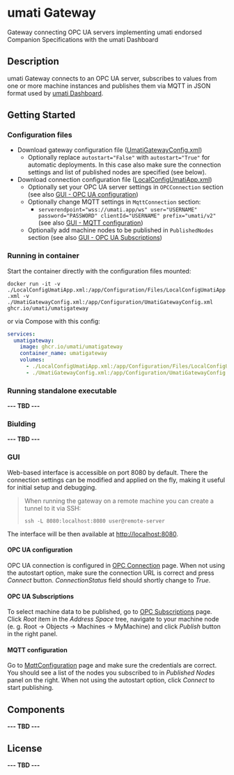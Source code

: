 # umati Gateway

Gateway connecting OPC UA servers implementing umati endorsed Companion Specifications with the umati Dashboard

## Description

umati Gateway connects to an OPC UA server, subscribes to values from one or more machine instances and publishes them via MQTT in JSON format used by [umati Dashboard](https://umati.app).

## Getting Started

### Configuration files

* Download gateway configuration file ([UmatiGatewayConfig.xml](UmatiGateway/Configuration/UmatiGatewayConfig.xml))
   * Optionally replace `autostart="False"` with `autostart="True"` for automatic deployments. In this case also make sure the connection settings and list of published nodes are specified (see below).
* Download connection configuration file ([LocalConfigUmatiApp.xml](UmatiGateway/Configuration/Files/LocalConfigUmatiApp.xml))
   * Optionally set your OPC UA server settings in `OPCConnection` section (see also [GUI - OPC UA configuration](#opc-ua-configuration))
   * Optionally change MQTT settings in `MqttConnection` section:
     * `serverendpoint="wss://umati.app/ws" user="USERNAME" password="PASSWORD" clientId="USERNAME" prefix="umati/v2"` (see also [GUI - MQTT configuration](#mqtt-configuration))
   * Optionally add machine nodes to be published in `PublishedNodes` section (see also [GUI - OPC UA Subscriptions](#opc-ua-subscriptions))

### Running in container

Start the container directly with the configuration files mounted:

`docker run -it -v ./LocalConfigUmatiApp.xml:/app/Configuration/Files/LocalConfigUmatiApp.xml -v ./UmatiGatewayConfig.xml:/app/Configuration/UmatiGatewayConfig.xml ghcr.io/umati/umatigateway`

or via Compose with this config:

```yaml
services:
  umatigateway:
    image: ghcr.io/umati/umatigateway
    container_name: umatigateway
    volumes:
      - ./LocalConfigUmatiApp.xml:/app/Configuration/Files/LocalConfigUmatiApp.xml
      - ./UmatiGatewayConfig.xml:/app/Configuration/UmatiGatewayConfig.xml
```

### Running standalone executable

**--- TBD ---**

### Biulding

**--- TBD ---**

### GUI

Web-based interface is accessible on port 8080 by default. There the connection settings can be modified and applied on the fly, making it useful for initial setup and debugging.

> When running the gateway on a remote machine you can create a tunnel to it via SSH:
>
> `ssh -L 8080:localhost:8080 user@remote-server`

The interface will be then available at [http://localhost:8080](http://localhost:8080).

#### OPC UA configuration

OPC UA connection is configured in [OPC Connection](http://localhost:8080/OPCConnection) page. When not using the autostart option, make sure the connection URL is correct and press _Connect_ button. _ConnectionStatus_ field should shortly change to _True_.

#### OPC UA Subscriptions

To select machine data to be published, go to [OPC Subscriptions](http://localhost:8080/OPCSubscriptions) page. Click _Root_ item in the _Address Space_ tree, navigate to your machine node (e. g. Root → Objects → Machines → MyMachine) and click _Publish_ button in the right panel.

#### MQTT configuration

Go to [MqttConfiguration](http://localhost:8080/UmatiMqtt) page and make sure the credentials are correct. You should see a list of the nodes you subscribed to in _Published Nodes_ panel on the right. When not using the autostart option, click _Connect_ to start publishing.

## Components

**--- TBD ---**

## License

**--- TBD ---**
